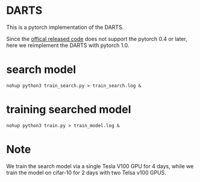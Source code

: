 # DARTS
This is a pytorch implementation of the DARTS.

Since the [offical released code](https://github.com/quark0/darts.git) does not support the pytorch 0.4 or later, here we reimplement the DARTS with pytorch 1.0.

# search model
    nohup python3 train_search.py > train_search.log &

# training searched model
    nohup python3 train.py > train_model.log &

# Note
We train the search model via a single Tesla V100 GPU for 4 days, while we train the model on cifar-10 for 2 days with two Telsa v100 GPUS.
